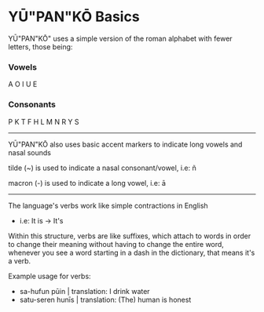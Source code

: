 # YŪ"PAN"KŌ Basics

YŪ"PAN"KŌ" uses a simple version of the roman alphabet with fewer letters, those being:

### Vowels

A O I U E
### Consonants

P K T F H L M N R Y S

---

YŪ"PAN"KŌ also uses basic accent markers to indicate long vowels and nasal sounds

tilde (~) is used to indicate a nasal consonant/vowel, i.e: ñ

macron (-) is used to indicate a long vowel, i.e: ā

---

The language's verbs work like simple contractions in English
- i.e: It is -> It's

Within this structure, verbs are like suffixes, which attach to words in order to change their meaning without having to change the entire word, whenever you see a word starting in a dash in the dictionary, that means it's a verb.

Example usage for verbs:
- sa-hufun pūin | translation: I drink water
- satu-seren hunīs | translation: (The) human is honest
